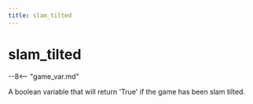 ```yaml
---
title: slam_tilted
---
```


# slam_tilted


--8<-- "game_var.md"

A boolean variable that will return 'True' if the game has been slam
tilted.
